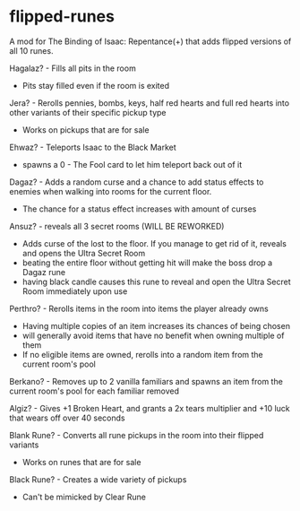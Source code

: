 # flipped-runes
A mod for The Binding of Isaac: Repentance(+) that adds flipped versions of all 10 runes.

Hagalaz? - Fills all pits in the room
- Pits stay filled even if the room is exited

Jera? - Rerolls pennies, bombs, keys, half red hearts and full red hearts into other variants of their specific pickup type
- Works on pickups that are for sale

Ehwaz? - Teleports Isaac to the Black Market 
- spawns a 0 - The Fool card to let him teleport back out of it

Dagaz? - Adds a random curse and a chance to add status effects to enemies when walking into rooms for the current floor. 
- The chance for a status effect increases with amount of curses

Ansuz? - reveals all 3 secret rooms (WILL BE REWORKED)
- Adds curse of the lost to the floor. If you manage to get rid of it, reveals and opens the Ultra Secret Room
- beating the entire floor without getting hit will make the boss drop a Dagaz rune
- having black candle causes this rune to reveal and open the Ultra Secret Room immediately upon use

Perthro? - Rerolls items in the room into items the player already owns
- Having multiple copies of an item increases its chances of being chosen
- will generally avoid items that have no benefit when owning multiple of them
- If no eligible items are owned, rerolls into a random item from the current room's pool

Berkano? - Removes up to 2 vanilla familiars and spawns an item from the current room's pool for each familiar removed

Algiz? - Gives +1 Broken Heart, and grants a 2x tears multiplier and +10 luck that wears off over 40 seconds

Blank Rune? - Converts all rune pickups in the room into their flipped variants
- Works on runes that are for sale

Black Rune? - Creates a wide variety of pickups
- Can't be mimicked by Clear Rune